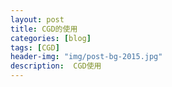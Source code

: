 ```yaml
---
layout: post
title: CGD的使用
categories: [blog]
tags: [CGD]
header-img: "img/post-bg-2015.jpg"
description:  CGD使用
---  
```


